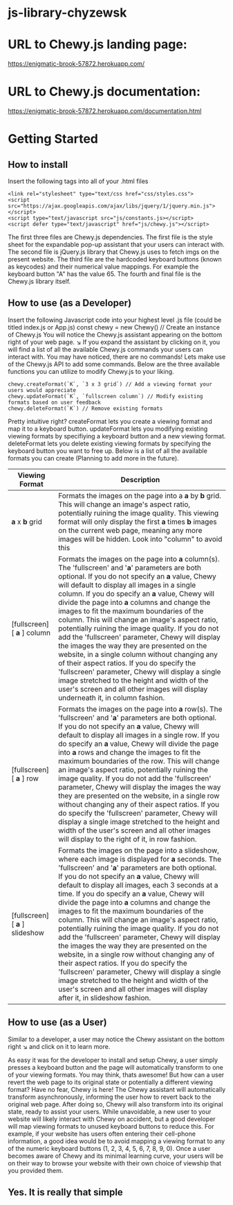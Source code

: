 # js-library-chyzewsk

# URL to Chewy.js landing page:
https://enigmatic-brook-57872.herokuapp.com/

# URL to Chewy.js documentation:
https://enigmatic-brook-57872.herokuapp.com/documentation.html

# Getting Started
## How to install
Insert the following tags into all of your .html files
```
<link rel="stylesheet" type="text/css href="css/styles.css">
<script src="https://ajax.googleapis.com/ajax/libs/jquery/1/jquery.min.js"></script>
<script type="text/javascript src="js/constants.js></script>
<script defer type="text/javascript" href="js/chewy.js"></script>
```

The first three files are Chewy.js dependencies.
The first file is the style sheet for the expandable pop-up assistant that your users can interact with.
The second file is jQuery.js library that Chewy.js uses to fetch imgs on the present website.
The third file are the hardcoded keyboard buttons (known as keycodes) and their numerical value mappings. For example the keyboard button "A" has the value 65.
The fourth and final file is the Chewy.js library itself.

## How to use (as a Developer)
Insert the following Javascript code into your highest level .js file (could be titled index.js or App.js)
const chewy = new Chewy() // Create an instance of Chewy.js
You will notice the Chewy.js assistant appearing on the bottom right of your web page. ↘
If you expand the assistant by clicking on it, you will find a list of all the available Chewy.js commands your users can interact with.
You may have noticed, there are no commands! Lets make use of the Chewy.js API to add some commands.
Below are the three available functions you can utilize to modify Chewy.js to your liking.
```
chewy.createFormat(`K`, `3 x 3 grid`) // Add a viewing format your users would appreciate
chewy.updateFormat(`K`, `fullscreen column`) // Modify existing formats based on user feedback
chewy.deleteFormat(`K`) // Remove existing formats
```
Pretty intuitive right?
createFormat lets you create a viewing format and map it to a keyboard button.
updateFormat lets you modifying existing viewing formats by specifiying a keyboard button and a new viewing format.
deleteFormat lets you delete existing viewing formats by specifying the keyboard button you want to free up.
Below is a list of all the available formats you can create (Planning to add more in the future).

Viewing Format | Description
--- | ---
**a** x **b** grid | Formats the images on the page into a **a** by **b** grid. This will change an image's aspect ratio, potentially ruining the image quality. This viewing format will only display the first **a** times **b** images on the current web page, meaning any more images will be hidden. Look into "column" to avoid this
[fullscreen] [ **a** ] column | Formats the images on the page into **a** column(s). The 'fullscreen' and '**a**' parameters are both optional. If you do not specify an **a** value, Chewy will default to display all images in a single column. If you do specify an **a** value, Chewy will divide the page into **a** columns and change the images to fit the maximum boundaries of the column. This will change an image's aspect ratio, potentially ruining the image quality. If you do not add the 'fullscreen' parameter, Chewy will display the images the way they are presented on the website, in a single column without changing any of their aspect ratios. If you do specify the 'fullscreen' parameter, Chewy will display a single image stretched to the height and width of the user's screen and all other images will display underneath it, in column fashion.
[fullscreen] [ **a** ] row | Formats the images on the page into **a** row(s). The 'fullscreen' and '**a**' parameters are both optional. If you do not specify an **a** value, Chewy will default to display all images in a single row. If you do specify an **a** value, Chewy will divide the page into **a** rows and change the images to fit the maximum boundaries of the row. This will change an image's aspect ratio, potentially ruining the image quality. If you do not add the 'fullscreen' parameter, Chewy will display the images the way they are presented on the website, in a single row without changing any of their aspect ratios. If you do specify the 'fullscreen' parameter, Chewy will display a single image stretched to the height and width of the user's screen and all other images will display to the right of it, in row fashion.
[fullscreen] [ **a** ] slideshow | Formats the images on the page into a slideshow, where each image is displayed for **a** seconds. The 'fullscreen' and '**a**' parameters are both optional. If you do not specify an **a** value, Chewy will default to display all images, each 3 seconds at a time. If you do specify an **a** value, Chewy will divide the page into **a** columns and change the images to fit the maximum boundaries of the column. This will change an image's aspect ratio, potentially ruining the image quality. If you do not add the 'fullscreen' parameter, Chewy will display the images the way they are presented on the website, in a single row without changing any of their aspect ratios. If you do specify the 'fullscreen' parameter, Chewy will display a single image stretched to the height and width of the user's screen and all other images will display after it, in slideshow fashion.

## How to use (as a User)
Similar to a developer, a user may notice the Chewy assistant on the bottom right ↘ and click on it to learn more.

As easy it was for the developer to install and setup Chewy, a user simply presses a keyboard button and the page will automatically transform to one of your viewing formats.
You may think, thats awesome! But how can a user revert the web page to its original state or potentially a different viewing format? Have no fear, Chewy is here!
The Chewy assistant will automatically transform asynchronously, informing the user how to revert back to the original web page. After doing so, Chewy will also transform into its original state, ready to assist your users. 
While unavoidable, a new user to your website will likely interact with Chewy on accident, but a good developer will map viewing formats to unused keyboard buttons to reduce this.
For example, if your website has users often entering their cell-phone information, a good idea would be to avoid mapping a viewing format to any of the numeric keyboard buttons (1, 2, 3, 4, 5, 6, 7, 8, 9, 0).
Once a user becomes aware of Chewy and its minimal learning curve, your users will be on their way to browse your website with their own choice of viewship that you provided them.

## Yes. It is really that simple
